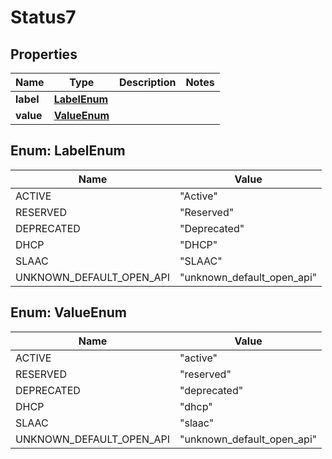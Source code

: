 

# Status7


## Properties

| Name | Type | Description | Notes |
|------------ | ------------- | ------------- | -------------|
|**label** | [**LabelEnum**](#LabelEnum) |  |  |
|**value** | [**ValueEnum**](#ValueEnum) |  |  |



## Enum: LabelEnum

| Name | Value |
|---- | -----|
| ACTIVE | &quot;Active&quot; |
| RESERVED | &quot;Reserved&quot; |
| DEPRECATED | &quot;Deprecated&quot; |
| DHCP | &quot;DHCP&quot; |
| SLAAC | &quot;SLAAC&quot; |
| UNKNOWN_DEFAULT_OPEN_API | &quot;unknown_default_open_api&quot; |



## Enum: ValueEnum

| Name | Value |
|---- | -----|
| ACTIVE | &quot;active&quot; |
| RESERVED | &quot;reserved&quot; |
| DEPRECATED | &quot;deprecated&quot; |
| DHCP | &quot;dhcp&quot; |
| SLAAC | &quot;slaac&quot; |
| UNKNOWN_DEFAULT_OPEN_API | &quot;unknown_default_open_api&quot; |



